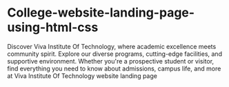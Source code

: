 # College-website-landing-page-using-html-css
Discover Viva Institute Of Technology, where academic excellence meets community spirit. Explore our diverse programs, cutting-edge facilities, and supportive environment. Whether you're a prospective student or visitor, find everything you need to know about admissions, campus life, and more at Viva Institute Of Technology website landing page
